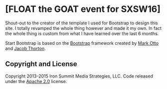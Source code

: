 # [FLOAT the GOAT event for SXSW16]
Shout-out to the creator of the template I used for Bootstrap to design this site. I totally revamped the whole thing however and made it my own. In fact the whole thing is custom from what I have learned over the last 6 months. 


Start Bootstrap is based on the [Bootstrap](http://getbootstrap.com/) framework created by [Mark Otto](https://twitter.com/mdo) and [Jacob Thorton](https://twitter.com/fat).

## Copyright and License

Copyright 2013-2015 Iron Summit Media Strategies, LLC. Code released under the [Apache 2.0](https://github.com/IronSummitMedia/startbootstrap-grayscale/blob/gh-pages/LICENSE) license.
